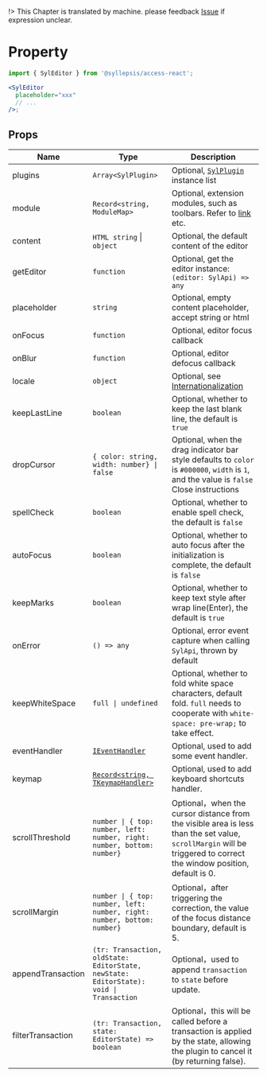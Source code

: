 !> This Chapter is translated by machine. please feedback [Issue](https://github.com/bytedance/syllepsis/issues) if expression unclear.

# Property <!-- {docsify-ignore-all} -->

```jsx
import { SylEditor } from '@syllepsis/access-react';

<SylEditor
  placeholder="xxx"
  // ...
/>;
```

## Props

| Name              | Type                                                                                                             | Description                                                                                                                                                         |
| ----------------- | ---------------------------------------------------------------------------------------------------------------- | ------------------------------------------------------------------------------------------------------------------------------------------------------------------- |
| plugins           | `Array<SylPlugin>`                                                                                               | Optional, [`SylPlugin`](/en/plugins/README) instance list                                                                                                           |
| module            | `Record<string, ModuleMap>`                                                                                      | Optional, extension modules, such as toolbars. Refer to [link](/en/modules/README.md) etc.                                                                          |
| content           | `HTML string` \| `object`                                                                                        | Optional, the default content of the editor                                                                                                                         |
| getEditor         | `function`                                                                                                       | Optional, get the editor instance: `(editor: SylApi) => any`                                                                                                        |
| placeholder       | `string`                                                                                                         | Optional, empty content placeholder, accept string or html                                                                                                          |
| onFocus           | `function`                                                                                                       | Optional, editor focus callback                                                                                                                                     |
| onBlur            | `function`                                                                                                       | Optional, editor defocus callback                                                                                                                                   |
| locale            | `object`                                                                                                         | Optional, see [Internationalization](/en/others/i18n)                                                                                                               |
| keepLastLine      | `boolean`                                                                                                        | Optional, whether to keep the last blank line, the default is `true`                                                                                                |
| dropCursor        | `{ color: string, width: number} \| false`                                                                       | Optional, when the drag indicator bar style defaults to `color` is `#000000`, `width` is `1`, and the value is `false` Close instructions                           |
| spellCheck        | `boolean`                                                                                                        | Optional, whether to enable spell check, the default is `false`                                                                                                     |
| autoFocus         | `boolean`                                                                                                        | Optional, whether to auto focus after the initialization is complete, the default is `false`                                                                        |
| keepMarks         | `boolean`                                                                                                        | Optional, whether to keep text style after wrap line(Enter), the default is `true`                                                                                  |
| onError           | `() => any`                                                                                                      | Optional, error event capture when calling `SylApi`, thrown by default                                                                                              |
| keepWhiteSpace    | `full \| undefined`                                                                                              | Optional, whether to fold white space characters, default fold. `full` needs to cooperate with `white-space: pre-wrap;` to take effect.                             |
| eventHandler      | [`IEventHandler`](https://bytedance.github.io/syllepsis/#/en/chapters/syl-plugin?id=controller)                  | Optional, used to add some event handler.                                                                                                                           |
| keymap            | [`Record<string, TKeymapHandler>`](https://bytedance.github.io/syllepsis/#/en/chapters/syl-plugin?id=controller) | Optional, used to add keyboard shortcuts handler.                                                                                                                   |
| scrollThreshold   | `number \| { top: number, left: number, right: number, bottom: number}`                                          | Optional，when the cursor distance from the visible area is less than the set value, `scrollMargin` will be triggered to correct the window position, default is 0. |
| scrollMargin      | `number \| { top: number, left: number, right: number, bottom: number}`                                          | Optional，after triggering the correction, the value of the focus distance boundary, default is 5.                                                                  |
| appendTransaction | `(tr: Transaction, oldState: EditorState, newState: EditorState): void \| Transaction`                           | Optional，used to append `transaction` to `state` before update.                                                                                                    |
| filterTransaction | `(tr: Transaction, state: EditorState) => boolean`                                                               | Optional，this will be called before a transaction is applied by the state, allowing the plugin to cancel it (by returning false).                                  |
